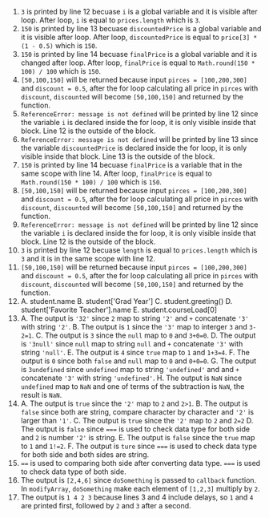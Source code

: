 1. `3` is printed by line 12 becuase `i` is a global variable and it is visible after loop. After loop, `i` is equal to `prices.length` which is `3`. 
2. `150` is printed by line 13 becuase `discountedPrice` is a global variable and it is visible after loop. After loop, `discountedPrice` is equal to `price[3] * (1 - 0.5)` which is `150`.
3. `150` is printed by line 14 becuase `finalPrice` is a global variable and it is changed after loop. After loop, `finalPrice` is equal to `Math.round(150 * 100) / 100` which is `150`.
4. `[50,100,150]` will be returned because input `pirces = [100,200,300]` and `discount = 0.5`, after the for loop calculating all price in `pirces` with `discount`, `discounted` will become `[50,100,150]` and returned by the function.
5. `ReferenceError: message is not defined` will be printed by line 12 since the variable `i` is declared inside the for loop, it is only visible inside that block. Line 12 is the outside of the block.
6. `ReferenceError: message is not defined` will be printed by line 13 since the variable `discountedPrice` is declared inside the for loop, it is only visible inside that block. Line 13 is the outside of the block.
7. `150` is printed by line 14 becuase `finalPrice` is a variable that in the same scope with line 14. After loop, `finalPrice` is equal to `Math.round(150 * 100) / 100` which is `150`.
8. `[50,100,150]` will be returned because input `pirces = [100,200,300]` and `discount = 0.5`, after the for loop calculating all price in `pirces` with `discount`, `discounted` will become `[50,100,150]` and returned by the function.
9. `ReferenceError: message is not defined` will be printed by line 12 since the variable `i` is declared inside the for loop, it is only visible inside that block. Line 12 is the outside of the block.
10. `3` is printed by line 12 becuase `length` is equal to `prices.length` which is `3` and it is in the same scope with line 12.
11. `[50,100,150]` will be returned because input `pirces = [100,200,300]` and `discount = 0.5`, after the for loop calculating all price in `pirces` with `discount`, `discounted` will become `[50,100,150]` and returned by the function.
12.   A. student.name   B. student['Grad Year']   C. student.greeting()   D. student['Favorite Teacher'].name   E. student.courseLoad[0]  
13.   A. The output is `'32'` since `2` map to string `'2'` and `+` concatenate `'3'` with string `'2'`.   B. The output is `1` since the `'3'` map to interger `3` and `3-2=1`.   C. The output is `3` since the `null` map to `0` and `3+0=0`.   D. The output is `'3null'` since `null` map to string `null` and `+` concatenate `'3'` with string `'null'`.  E. The output is `4` since `true` map to `1` and `1+3=4`. F. The output is `0` since both `false` and `null` map to `0` and `0+0=0`. G. The output is `3undefined` since `undefined` map to string `'undefined'` and and `+` concatenate `'3'` with string `'undefined'`.   H. The output is `NaN` since `undefined` map to `NaN` and one of terms of the subtraction is `NaN`, the result is `NaN`.  
14. A. The output is `true` since the `'2'` map to `2` and `2>1`.  B. The output is `false` since both are string, compare character by character and `'2'` is larger than `'1'`.  C. The output is `true` since the `'2'` map to `2` and `2=2`  D. The output is `false` since `===` is used to check data type for both side and `2` is number `'2'` is string.   E. The output is `false` since the `true` map to `1` and `1!=2`.  F. The output is `ture` since `===` is used to check data type for both side and both sides are string.  
15.  `==` is used to comparing both side after converting data type. `===` is used to check data type of both side.  
16.  The output is `[2,4,6]` since `doSomething` is passed to `callback` function. In `modifyArray`, `doSomething` make each element of `[1,2,3]` multiply by `2`.  
17.  The output is `1 4 2 3` because lines 3 and 4 include delays, so `1` and `4` are printed first, followed by `2` and `3` after a second.